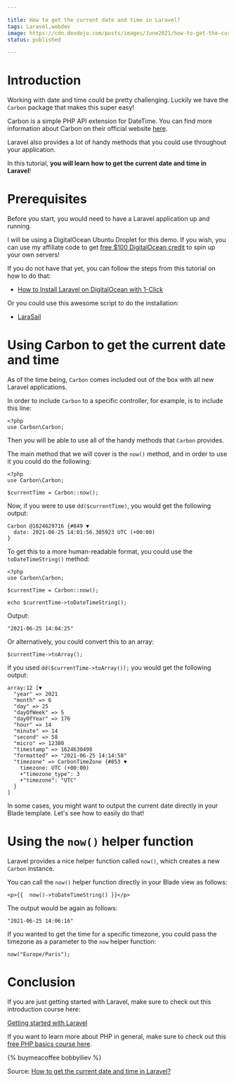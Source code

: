 ```yaml
---

title: How to get the current date and time in Laravel?
tags: Laravel,webdev
image: https://cdn.devdojo.com/posts/images/June2021/how-to-get-the-current-date-and-time-in-laravel.jpg
status: published

---
```

# Introduction

Working with date and time could be pretty challenging. Luckily we have the `Carbon` package that makes this super easy!

Carbon is a simple PHP API extension for DateTime. You can find more information about Carbon on their official website [here](https://carbon.nesbot.com).

Laravel also provides a lot of handy methods that you could use throughout your application.

In this tutorial, **you will learn how to get the current date and time in Laravel**!

# Prerequisites

Before you start, you would need to have a Laravel application up and running.

I will be using a DigitalOcean Ubuntu Droplet for this demo. If you wish, you can use my affiliate code to get [free $100 DigitalOcean credit](https://m.do.co/c/2a9bba940f39) to spin up your own servers!

If you do not have that yet, you can follow the steps from this tutorial on how to do that:

* [How to Install Laravel on DigitalOcean with 1-Click](https://devdojo.com/bobbyiliev/how-to-install-laravel-on-digitalocean-with-1-click)

Or you could use this awesome script to do the installation:

* [LaraSail](https://devdojo.com/episode/laravel-on-digital-ocean-with-larasail)

# Using Carbon to get the current date and time

As of the time being, `Carbon` comes included out of the box with all new Laravel applications.

In order to include `Carbon` to a specific controller, for example, is to include this line:

```
<?php
use Carbon\Carbon;
``` 

Then you will be able to use all of the handy methods that `Carbon` provides.

The main method that we will cover is the `now()` method, and in order to use it you could do the following:

```
<?php
use Carbon\Carbon;

$currentTime = Carbon::now();
```

Now, if you were to use `dd($currentTime)`, you would get the following output:

```
Carbon @1624629716 {#849 ▼
  date: 2021-06-25 14:01:56.305923 UTC (+00:00)
}
```

To get this to a more human-readable format, you could use the `toDateTimeString()` method:

```
<?php
use Carbon\Carbon;

$currentTime = Carbon::now();

echo $currentTime->toDateTimeString();
```

Output:

```
"2021-06-25 14:04:25"
```

Or alternatively, you could convert this to an array:

```
$currentTime->toArray();
```

If you used `dd($currentTime->toArray());` you would get the following output:

```
array:12 [▼
  "year" => 2021
  "month" => 6
  "day" => 25
  "dayOfWeek" => 5
  "dayOfYear" => 176
  "hour" => 14
  "minute" => 14
  "second" => 58
  "micro" => 12380
  "timestamp" => 1624630498
  "formatted" => "2021-06-25 14:14:58"
  "timezone" => CarbonTimeZone {#853 ▼
    timezone: UTC (+00:00)
    +"timezone_type": 3
    +"timezone": "UTC"
  }
]
```

In some cases, you might want to output the current date directly in your Blade template. Let's see how to easily do that!

# Using the `now()` helper function

Laravel provides a nice helper function called `now()`, which creates a new `Carbon` instance.

You can call the `now()` helper function directly in your Blade view as follows:

```
<p>{{  now()->toDateTimeString() }}</p>
```

The output would be again as follows:

```
"2021-06-25 14:06:16"
```

If you wanted to get the time for a specific timezone, you could pass the timezone as a parameter to the `now` helper function:

```
now("Europe/Paris");
```

# Conclusion

If you are just getting started with Laravel, make sure to check out this introduction course here:

[Getting started with Laravel](https://devdojo.com/course/laravel-7-basics)

If you want to learn more about PHP in general, make sure to check out this [free PHP basics course here](https://devdojo.com/course/php-basics).

{% buymeacoffee bobbyiliev %}

Source: [How to get the current date and time in Laravel?](https://devdojo.com/bobbyiliev/how-to-get-the-current-date-and-time-in-laravel)